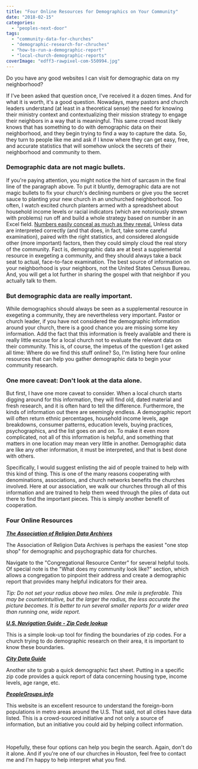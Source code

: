 ```yaml
---
title: "Four Online Resources for Demographics on Your Community"
date: "2018-02-15"
categories: 
  - "peoples-next-door"
tags: 
  - "community-data-for-churches"
  - "demographic-research-for-chruches"
  - "how-to-run-a-demographic-report"
  - "local-church-demographic-reports"
coverImage: "edff3-rawpixel-com-550994.jpg"
---
```


Do you have any good websites I can visit for demographic data on my neighborhood?

If I've been asked that question once, I've received it a dozen times. And for what it is worth, it's a good question. Nowadays, many pastors and church leaders understand (at least in a theoretical sense) the need for knowing their ministry context and contextualizing their mission strategy to engage their neighbors in a way that is meaningful. This same crowd most likely knows that has something to do with demographic data on their neighborhood, and they begin trying to find a way to capture the data. So, they turn to people like me and ask if I know where they can get easy, free, and accurate statistics that will somehow unlock the secrets of their neighborhood and community to them.

### Demographic data are not magic bullets.

If you're paying attention, you might notice the hint of sarcasm in the final line of the paragraph above. To put it bluntly, demographic data are not magic bullets to fix your church's declining numbers or give you the secret sauce to planting your new church in an unchurched neighborhood. Too often, I watch excited church planters armed with a spreadsheet about household income levels or racial indicators (which are notoriously strewn with problems) run off and build a whole strategy based on number in an Excel field. [Numbers easily conceal as much as they reveal.](http://blog.keelancook.com/2017/01/foggy-numbers-that-can-sidetrack-the-mission.html) Unless data are interpreted correctly (and that does, in fact, take some careful examination), paired with the right statistics, and considered alongside other (more important) factors, then they could simply cloud the real story of the community. Fact is, demographic data are at best a supplemental resource in exegeting a community, and they should always take a back seat to actual, face-to-face examination. The best source of information on your neighborhood is your neighbors, not the United States Census Bureau. And, you will get a lot further in sharing the gospel with that neighbor if you actually talk to them.

### But demographic data are really important.

While demographics should always be seen as a supplemental resource in exegeting a community, they are nevertheless very important. Pastor or church leader, if you have not considered the demographic information around your church, there is a good chance you are missing some key information. Add the fact that this information is freely available and there is really little excuse for a local church not to evaluate the relevant data on their community. This is, of course, the impetus of the question I get asked all time: Where do we find this stuff online? So, I'm listing here four online resources that can help you gather demographic data to begin your community research.

### One more caveat: Don't look at the data alone.

But first, I have one more caveat to consider. When a local church starts digging around for this information, they will find old, dated material and fresh research, and it is often hard to tell the difference. Furthermore, the kinds of information out there are seemingly endless. A demographic report will often return ethnic percentages, household income levels, age breakdowns, consumer patterns, education levels, buying practices, psychographics, and the list goes on and on. To make it even more complicated, not all of this information is helpful, and something that matters in one location may mean very little in another. Demographic data are like any other information, it must be interpreted, and that is best done with others.

Specifically, I would suggest enlisting the aid of people trained to help with this kind of thing. This is one of the many reasons cooperating with denominations, associations, and church networks benefits the churches involved. Here at our association, we walk our churches through all of this information and are trained to help them weed through the piles of data out there to find the important pieces. This is simply another benefit of cooperation.

### Four Online Resources

_**[The Association of Religion Data Archives](http://thearda.com)**_

The Association of Religion Data Archives is perhaps the easiest "one stop shop" for demographic and psychographic data for churches.

Navigate to the "Congregational Resource Center" for several helpful tools. Of special note is the "What does my community look like?" section, which allows a congregation to pinpoint their address and create a demographic report that provides many helpful indicators for their area.

_Tip: Do not set your radius above two miles. One mile is preferable. This may be counterintuitive, but the larger the radius, the less accurate the picture becomes. It is better to run several smaller reports for a wider area than running one, wide report._

**_[U.S. Navigation Guide - Zip Code lookup](http://www.usnaviguide.com/)_**

This is a simple look-up tool for finding the boundaries of zip codes. For a church trying to do demographic research on their area, it is important to know these boundaries.

**[_City Data Guide_](http://www.city-data.com/)**

Another site to grab a quick demographic fact sheet. Putting in a specific zip code provides a quick report of data concerning housing type, income levels, age range, etc.

[_**PeopleGroups.info**_](http://peoplegroups.info/)

This website is an excellent resource to understand the foreign-born populations in metro areas around the U.S. That said, not all cities have data listed. This is a crowd-sourced initiative and not only a source of information, but an initiative you could aid by helping collect information. 

 

Hopefully, these four options can help you begin the search. Again, don't do it alone. And if you're one of our churches in Houston, feel free to contact me and I'm happy to help interpret what you find.
